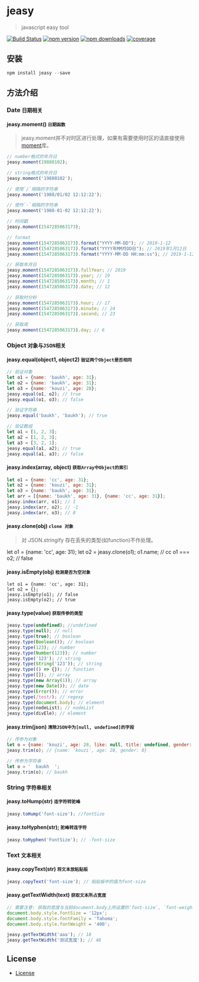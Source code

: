 # jeasy
> javascript easy tool

[![Build Status](https://travis-ci.com/baukh789/jeasy.svg?branch=master)](https://travis-ci.com/baukh789/jeasy)
[![npm version](https://img.shields.io/npm/v/jeasy.svg?style=flat-square)](https://www.npmjs.com/package/jeasy)
[![npm downloads](https://img.shields.io/npm/dt/jeasy.svg?style=flat-square)](https://www.npmjs.com/package/jeasy)
[![coverage](https://img.shields.io/codecov/c/github/baukh789/jeasy.svg?style=flat-square)](https://codecov.io/gh/baukh789/jeasy)

## 安装
```javascript
npm install jeasy --save
```

## 方法介绍
### Date `日期相关`
#### jeasy.moment() `日期函数`
> jeasy.moment并不对时区进行处理，如果有需要使用时区的请直接使用[moment](https://www.npmjs.com/package/moment)库。

```javascript
// number格式的年月日
jeasy.moment(19880102);

// string格式的年月日
jeasy.moment('19880102');

// 使用`/`相隔的字符串
jeasy.moment('1988/01/02 12:12:22');

// 使作`-`相隔的字符串
jeasy.moment('1988-01-02 12:12:22');

// 时间戳
jeasy.moment(1547285063173);

// format
jeasy.moment(1547285063173).format("YYYY-MM-DD"); // 2019-1-12
jeasy.moment(1547285063173).format("YYYY年MM月DD日"); // 2019年1月12日
jeasy.moment(1547285063173).format("YYYY-MM-DD HH:mm:ss"); // 2019-1-12 17:24:23

// 获取年月日
jeasy.moment(1547285063173).fullYear; // 2019
jeasy.moment(1547285063173).year; // 19
jeasy.moment(1547285063173).month; // 1
jeasy.moment(1547285063173).date; // 12

// 获取时分秒
jeasy.moment(1547285063173).hour; // 17
jeasy.moment(1547285063173).minute; // 24
jeasy.moment(1547285063173).second; // 23

// 获取周
jeasy.moment(1547285063173).day; // 6
```

### Object `对象与JSON相关`
#### jeasy.equal(object1, object2) `验证两个Object是否相同`
```javascript
// 验证对象
let o1 = {name: 'baukh', age: 31};
let o2 = {name: 'baukh', age: 31};
let o3 = {name: 'kouzi', age: 28};
jeasy.equal(o1, o2); // true
jeasy.equal(o1, o3); // false

// 验证字符串
jeasy.equal('baukh', 'baukh'); // true

// 验证数组
let a1 = [1, 2, 3];
let a2 = [1, 2, 3];
let a3 = [3, 2, 1];
jeasy.equal(a1, a2); // true
jeasy.equal(a1, a3); // false
```

#### jeasy.index(array, object) `获取Array中Object的索引`
```javascript
let o1 = {name: 'cc', age: 31};
let o2 = {name: 'kouzi', age: 31};
let o3 = {name: 'baukh', age: 31};
let arr = [{name: 'baukh', age: 31}, {name: 'cc', age: 31}];
jeasy.index(arr, o1); // 1
jeasy.index(arr, o2); // -1
jeasy.index(arr, o3); // 0
```

#### jeasy.clone(obj) `clone 对象`
> 对 JSON.stringify 存在丢失的类型(如function)不作处理。

let o1 = {name: 'cc', age: 31};
let o2 = jeasy.clone(o1);
o1.name; // cc
o1 === o2; // false

#### jeasy.isEmpty(obj) `检测是否为空对象`
```javascrpt
let o1 = {name: 'cc', age: 31};
let o2 = {};
jeasy.isEmpty(o1); // false
jeasy.isEmpty(o2); // true
```

#### jeasy.type(value) `获取传参的类型`
```javascript
jeasy.type(undefined); //undefined
jeasy.type(null); // null
jeasy.type(true); // boolean
jeasy.type(Boolean()); // boolean
jeasy.type(123); // number
jeasy.type(Number(123)); // number
jeasy.type('123'); // string
jeasy.type(String('123')); // string
jeasy.type(() => {}); // function
jeasy.type([]); // array
jeasy.type(new Array(1)); // array
jeasy.type(new Date()); // date
jeasy.type(Error()); // error
jeasy.type(/test/); // regexp
jeasy.type(document.body); // element
jeasy.type(nodeList); // nodeList
jeasy.type(divEle); // element
```

#### jeasy.trim(json) `清除JSON中为[null, undefined]的字段`
```javascript
// 传参为对象
let o = {name: 'kouzi', age: 28, like: null, title: undefined, gender: 0};
jeasy.trim(o); // {name: 'kouzi', age: 28, gender: 0}

// 传参为字符串
let o = '  baukh  ';
jeasy.trim(o); // baukh
```

### String `字符串相关`
#### jeasy.toHump(str) `连字符转驼峰`
```javascript
jeasy.toHump('font-size'); //fontSize
```

#### jeasy.toHyphen(str); `驼峰转连字符`
```javascript
jeasy.toHyphen('FontSize'); // -font-size
```

### Text `文本相关`
#### jeasy.copyText(str) `将文本放粘贴板`
```javascript
jeasy.copyText('font-size'); // 粘贴板中的值为font-size
```

#### jeasy.getTextWidth(text) `获取文本所占宽度`
```javascript
// 需要注意: 获取的宽度与当前document.body上所设置的`font-size`, `font-weight`, `font-family`有关。
document.body.style.fontSize = '12px';
document.body.style.fontFamily = 'Tahoma';
document.body.style.fontWeight = '400';

jeasy.getTextWidth('aaa'); // 18
jeasy.getTextWidth('测试宽度'); // 48
```
## License
- [License](/LICENSE)
